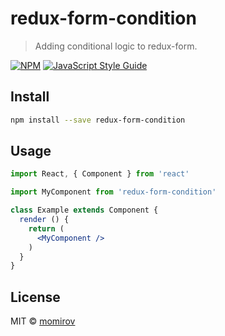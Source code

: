 # redux-form-condition

> Adding conditional logic to redux-form.

[![NPM](https://img.shields.io/npm/v/redux-form-condition.svg)](https://www.npmjs.com/package/redux-form-condition) [![JavaScript Style Guide](https://img.shields.io/badge/code_style-standard-brightgreen.svg)](https://standardjs.com)

## Install

```bash
npm install --save redux-form-condition
```

## Usage

```jsx
import React, { Component } from 'react'

import MyComponent from 'redux-form-condition'

class Example extends Component {
  render () {
    return (
      <MyComponent />
    )
  }
}
```

## License

MIT © [momirov](https://github.com/momirov)
